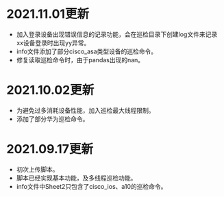 # 2021.11.01更新

- 加入登录设备出现错误信息的记录功能，会在巡检目录下创建log文件来记录xx设备登录时出现yy异常。
- info文件添加了部分cisco_asa类型设备的巡检命令。
- 修复读取巡检命令时，由于pandas出现的nan。

# 2021.10.02更新

- 为避免过多消耗设备性能，加入巡检最大线程限制。
- 添加了部分华为巡检命令。

# 2021.09.17更新

- 初次上传脚本。
- 脚本已经实现基本功能，及多线程巡检功能。
- info文件中Sheet2只包含了cisco_ios、a10的巡检命令。

